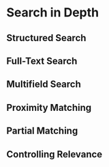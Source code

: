 # Search in Depth

## Structured Search

## Full-Text Search

## Multifield Search

## Proximity Matching

## Partial Matching

## Controlling Relevance

